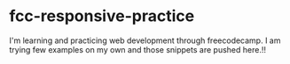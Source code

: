 # fcc-responsive-practice

I'm learning and practicing web development through freecodecamp. I am trying few examples on my own and those snippets are pushed here.!!
